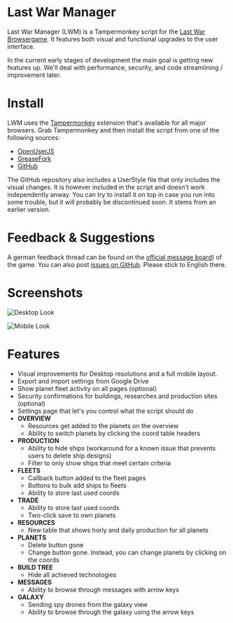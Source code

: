 # Last War Manager

Last War Manager (LWM) is a Tampermonkey script for the [Last War Browsergame](https://last-war.de). It features both visual and functional upgrades to the user interface.

In the current early stages of development the main goal is getting new features up. We'll deal with performance, security, and code streamlining / improvement later.

# Install

LWM uses the [Tampermonkey](https://tampermonkey.net/) extension that's available for all major browsers. Grab Tampermonkey and then install the script from one of the following sources:

- [OpenUserJS](https://openuserjs.org/scripts/j0shi82/Last_War_Manager)
- [GreaseFork](https://greasyfork.org/en/scripts/379871-last-war-manager)
- [GitHub](https://raw.githubusercontent.com/j0Shi82/last-war-manager/master/last-war-manager.user.js)

The GitHub repository also includes a UserStyle file that only includes the visual changes. It is however included in the script and doesn't work independently anway. You can try to install it on top in case you run into some trouble, but it will probably be discontinued soon. It stems from an earlier version.

# Feedback & Suggestions

A german feedback thread can be found on the [official message board](http://forum.last-war.de/viewtopic.php?f=4&t=967)) of the game. You can also post [issues on GitHub](https://github.com/j0Shi82/last-war-manager/issues). Please stick to English there.

# Screenshots

![Desktop Look](https://i.imgur.com/LNSIcSK.png "Desktop Look")

![Mobile Look](https://i.imgur.com/OIFOGbo.png "Mobile Look")

# Features

- Visual improvements for Desktop resolutions and a full mobile layout.
- Export and import settings from Google Drive
- Show planet fleet activity on all pages (optional)
- Security confirmations for buildings, researches and production sites (optional)
- Settings page that let's you control what the script should do
- **OVERVIEW**
  - Resources get added to the planets on the overview
  - Ability to switch planets by clicking the coord table headers
- **PRODUCTION**
  - Ability to hide ships (workaround for a known issue that prevents users to delete ship designs)
  - Filter to only show ships that meet certain criteria
- **FLEETS**
  - Callback button added to the fleet pages
  - Buttons to bulk add ships to fleets
  - Ability to store last used coords
- **TRADE**
   - Ability to store last used coords
   - Two-click save to own planets
- **RESOURCES**
  - New table that shows horly and daily production for all planets
- **PLANETS**
  - Delete button gone
  - Change button gone. Instead, you can change planets by clicking on the coords
- **BUILD TREE**
  - Hide all achieved technologies
- **MESSAGES**
  - Ability to browse through messages with arrow keys
- **GALAXY**
  - Sending spy drones from the galaxy view
  - Ability to browse through the galaxy using the arrow keys